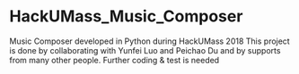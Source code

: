 # HackUMass_Music_Composer
Music Composer developed in Python during HackUMass 2018
This project is done by collaborating with Yunfei Luo and Peichao Du and by supports from many other people.
Further coding & test is needed
